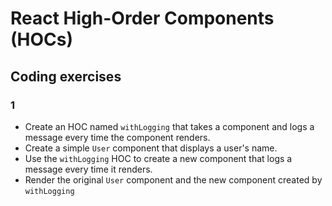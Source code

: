 # React High-Order Components (HOCs)

## Coding exercises

### 1

-   Create an HOC named `withLogging` that takes a component and logs a message every time the component renders.
-   Create a simple `User` component that displays a user's name.
-   Use the `withLogging` HOC to create a new component that logs a message every time it renders.
-   Render the original `User` component and the new component created by `withLogging`
